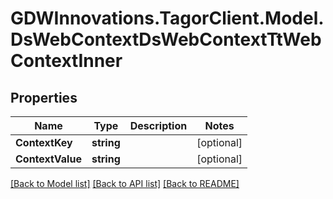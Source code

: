 # GDWInnovations.TagorClient.Model.DsWebContextDsWebContextTtWebContextInner

## Properties

Name | Type | Description | Notes
------------ | ------------- | ------------- | -------------
**ContextKey** | **string** |  | [optional] 
**ContextValue** | **string** |  | [optional] 

[[Back to Model list]](../README.md#documentation-for-models) [[Back to API list]](../README.md#documentation-for-api-endpoints) [[Back to README]](../README.md)


